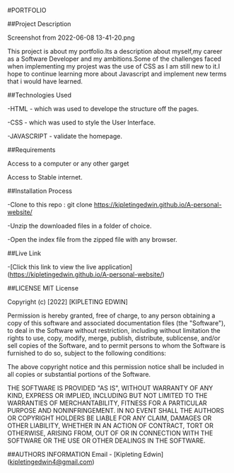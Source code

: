 #PORTFOLIO

##Project Description

Screenshot from 2022-06-08 13-41-20.png

This project is about my portfolio.Its a description about myself,my career as a Software Developer and my ambitions.Some of the challenges faced when implementing my projest was the use of CSS as I am still new to it.I hope to continue learning more about Javascript and implement  new terms that i would have learned.



##Technologies Used



-HTML - which was used to develope the structure off the pages.

-CSS - which was used to style the User Interface.

-JAVASCRIPT - validate the homepage.

##Requirements

Access to a computer or any other garget

Access to Stable internet.



##Installation Process

-Clone to this repo : git clone https://kipletingedwin.github.io/A-personal-website/

-Unzip the downloaded files in a folder of choice.

-Open the index file from the zipped file with any browser.



##Live Link

-[Click this link to view the live application]  (https://kipletingedwin.github.io/A-personal-website/)


##LICENSE
MIT License

Copyright (c) [2022] [KIPLETING EDWIN]

Permission is hereby granted, free of charge, to any person obtaining a copy of this software and associated documentation files (the "Software"), to deal in the Software without restriction, including without limitation the rights to use, copy, modify, merge, publish, distribute, sublicense, and/or sell copies of the Software, and to permit persons to whom the Software is furnished to do so, subject to the following conditions:

The above copyright notice and this permission notice shall be included in all copies or substantial portions of the Software.

THE SOFTWARE IS PROVIDED "AS IS", WITHOUT WARRANTY OF ANY KIND, EXPRESS OR IMPLIED, INCLUDING BUT NOT LIMITED TO THE WARRANTIES OF MERCHANTABILITY, FITNESS FOR A PARTICULAR PURPOSE AND NONINFRINGEMENT. IN NO EVENT SHALL THE AUTHORS OR COPYRIGHT HOLDERS BE LIABLE FOR ANY CLAIM, DAMAGES OR OTHER LIABILITY, WHETHER IN AN ACTION OF CONTRACT, TORT OR OTHERWISE, ARISING FROM, OUT OF OR IN CONNECTION WITH THE SOFTWARE OR THE USE OR OTHER DEALINGS IN THE SOFTWARE.

##AUTHORS INFORMATION
Email - [Kipleting Edwin] (kipletingedwin4@gmail.com)





